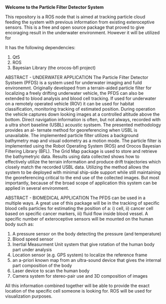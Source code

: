 **Welcome to the Particle Filter Detector System**

This repository is a ROS node that is aimed at tracking particle cloud feeding the system with previous information from existing exteroceptive sensors. This is a free and open source package that proved to give encoraging result in the underwater environment. However it will be utilized for  


It has the following dependencies:
1. Qt5 
2. ROS
3. Bayesian Library (the orocos-bfl project)

ABSTRACT - UNDERWATER APPLICATION
The Particle Filter Detector Systsem (PFDS) is a system used for underwater imaging and fuild environemnt. 
Originally developed from a terrain-aided particle filter for localizing a freely drifting  underwater  vehicle, the PFDS can also be extended to blood analysis and blood cell tracking.
If used for underwater on a remotely operated vehicle (ROV) it can be used for habitat  classification,  monitoring tracking of estimated position. During  operation  the vehicle captures down looking images at a controlled altitude above the bottom. Direct navigation information is often, but not always, recorded with a ultra short
baseline  (USBL)  acoustic  systsem. The  presented  methodology  provides  an  al-
ternate method for georeferencing when USBL is unavailable.  The implemented
particle filter utilizes a background bathymetry map and visual odometry as a motion mode.  The particle filter is implemented using the Robot Operating System (ROS) and Orocos Bayesian Filtering Library (BFL). The Grid Map package is used to store and retrieve the bathymetryic data.  Results using data collected shows how to effectively utilize the terrain information and produce drift trajectories which closely match the recorded USBL data. Utilizing the method allows the system to be deployed with minimal ship-side support while still maintaining the georeferencing critical to the end use of the collected images. But most importantly, because of the broad scope of application this system can be applied in several environment.


ABSTRACT - BIOMEDICAL APPLICATION
The PFDS can be used in a multiple ways. A great use of this package will be in the tracking of specific blood cells particles for estimating the position of a: i) cell, ii) cancer cell based on specific cancer markers, iii) fluid flow inside blood vessel. A specific number of exteroceptive sensors will be mounted on the human body such as:
1. A pressure sensor on the body detecting the pressure (and temperature)
2. Blood speed sensor
3. Inertial Measurment Unit system that give rotation of the human body part under analysis
4. Location sensor (e.g. GPS system) to localize the reference frame
5. an a-priori known map from an ultra-sound device that gives the internal part composition of the body
6. Laser device to scan the human body
7. Camera system for stereo-pair use and 3D composition of images

All this information combined together will be able to provide the exact location of the specific cell someone is looking for. ROS will be used for visualization purposes.



